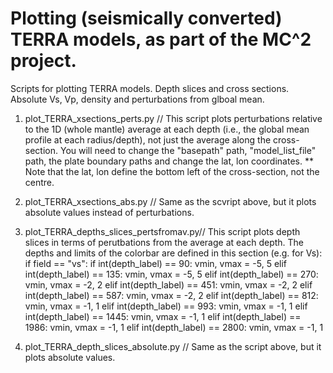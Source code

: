 # Plotting (seismically converted) TERRA models, as part of the MC^2 project.
Scripts for plotting TERRA models. Depth slices and cross sections. Absolute Vs, Vp, density and perturbations from glboal mean.

1. plot_TERRA_xsections_perts.py //
This script plots perturbations relative to the 1D (whole mantle) average at each depth (i.e., the global mean profile at each radius/depth), not just the average along the cross-section.
You will need to change the "basepath" path, "model_list_file" path, the plate boundary paths and change the lat, lon coordinates.
** Note that the lat, lon define the bottom left of the cross-section, not the centre.

2. plot_TERRA_xsections_abs.py //
Same as the scvript above, but it plots absolute values instead of perturbations.

3. plot_TERRA_depths_slices_pertsfromav.py//
This script plots depth slices in terms of perutbations from the average at each depth. The depths and limits of the colorbar are defined in this section (e.g. for Vs):
       if field == "vs":
        if int(depth_label) == 90:
            vmin, vmax = -5, 5
        elif int(depth_label) == 135:
            vmin, vmax = -5, 5
        elif int(depth_label) == 270:
            vmin, vmax = -2, 2
        elif int(depth_label) == 451:
            vmin, vmax = -2, 2
        elif int(depth_label) == 587:
            vmin, vmax = -2, 2
        elif int(depth_label) == 812:
            vmin, vmax = -1, 1
        elif int(depth_label) == 993:
            vmin, vmax = -1, 1
        elif int(depth_label) == 1445:
            vmin, vmax = -1, 1
        elif int(depth_label) == 1986:
            vmin, vmax = -1, 1
        elif int(depth_label) == 2800:
            vmin, vmax = -1, 1

4. plot_TERRA_depth_slices_absolute.py //
Same as the script above, but it plots absolute values.
